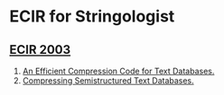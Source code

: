 # ECIR for Stringologist
## [ECIR 2003](https://dblp.org/db/conf/ecir/ecir2003.html)
  1. [An Efficient Compression Code for Text Databases.](https://doi.org/10.1007/3-540-36618-0_33)  
  2. [Compressing Semistructured Text Databases.](https://doi.org/10.1007/3-540-36618-0_34)  
  